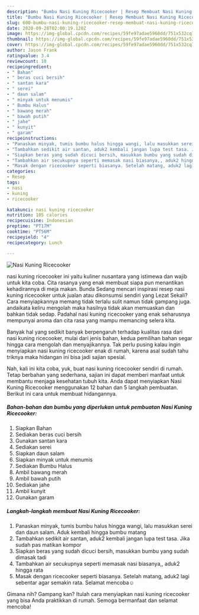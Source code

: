 ```yaml
---
description: "Bumbu Nasi Kuning Ricecooker | Resep Membuat Nasi Kuning Ricecooker Yang Lezat"
title: "Bumbu Nasi Kuning Ricecooker | Resep Membuat Nasi Kuning Ricecooker Yang Lezat"
slug: 600-bumbu-nasi-kuning-ricecooker-resep-membuat-nasi-kuning-ricecooker-yang-lezat
date: 2020-09-28T02:00:19.120Z
image: https://img-global.cpcdn.com/recipes/59fe97adae5960dd/751x532cq70/nasi-kuning-ricecooker-foto-resep-utama.jpg
thumbnail: https://img-global.cpcdn.com/recipes/59fe97adae5960dd/751x532cq70/nasi-kuning-ricecooker-foto-resep-utama.jpg
cover: https://img-global.cpcdn.com/recipes/59fe97adae5960dd/751x532cq70/nasi-kuning-ricecooker-foto-resep-utama.jpg
author: Jason Frank
ratingvalue: 3.4
reviewcount: 10
recipeingredient:
- " Bahan"
- " beras cuci bersih"
- " santan kara"
- " serei"
- " daun salam"
- " minyak untuk menumis"
- " Bumbu Halus"
- " bawang merah"
- " bawah putih"
- " jahe"
- " kunyit"
- " garam"
recipeinstructions:
- "Panaskan minyak, tumis bumbu halus hingga wangi, lalu masukkan serei dan daun salam. Aduk kembali hingga bumbu matang"
- "Tambahkan sedikit air santan, aduk2 kembali jangan lupa test tasa. Jika sudah pas matikan kompor"
- "Siapkan beras yang sudah dicuci bersih, masukkan bumbu yang sudah dimasak tadi"
- "Tambahkan air secukupnya seperti memasak nasi biasanya,, aduk2 hingga rata"
- "Masak dengan ricecooker seperti biasanya. Setelah matang, aduk2 lagi sebentar agar semakin rata. Selamat mencoba☺️"
categories:
- Resep
tags:
- nasi
- kuning
- ricecooker

katakunci: nasi kuning ricecooker 
nutrition: 105 calories
recipecuisine: Indonesian
preptime: "PT17M"
cooktime: "PT56M"
recipeyield: "4"
recipecategory: Lunch

---
```



![Nasi Kuning Ricecooker](https://img-global.cpcdn.com/recipes/59fe97adae5960dd/751x532cq70/nasi-kuning-ricecooker-foto-resep-utama.jpg)


nasi kuning ricecooker ini yaitu kuliner nusantara yang istimewa dan wajib untuk kita coba. Cita rasanya yang enak membuat siapa pun menantikan kehadirannya di meja makan.
Bunda Sedang mencari inspirasi resep nasi kuning ricecooker untuk jualan atau dikonsumsi sendiri yang Lezat Sekali? Cara menyiapkannya memang tidak terlalu sulit namun tidak gampang juga. andaikata keliru mengolah maka hasilnya tidak akan memuaskan dan bahkan tidak sedap. Padahal nasi kuning ricecooker yang enak seharusnya mempunyai aroma dan cita rasa yang mampu memancing selera kita.



Banyak hal yang sedikit banyak berpengaruh terhadap kualitas rasa dari nasi kuning ricecooker, mulai dari jenis bahan, kedua pemilihan bahan segar hingga cara mengolah dan menyajikannya. Tak perlu pusing kalau ingin menyiapkan nasi kuning ricecooker enak di rumah, karena asal sudah tahu triknya maka hidangan ini bisa jadi sajian spesial.


Nah, kali ini kita coba, yuk, buat nasi kuning ricecooker sendiri di rumah. Tetap berbahan yang sederhana, sajian ini dapat memberi manfaat untuk membantu menjaga kesehatan tubuh kita. Anda dapat menyiapkan Nasi Kuning Ricecooker menggunakan 12 bahan dan 5 langkah pembuatan. Berikut ini cara untuk membuat hidangannya.

<!--inarticleads1-->

##### Bahan-bahan dan bumbu yang diperlukan untuk pembuatan Nasi Kuning Ricecooker:

1. Siapkan  Bahan
1. Sediakan  beras cuci bersih
1. Gunakan  santan kara
1. Sediakan  serei
1. Siapkan  daun salam
1. Siapkan  minyak untuk menumis
1. Sediakan  Bumbu Halus
1. Ambil  bawang merah
1. Ambil  bawah putih
1. Sediakan  jahe
1. Ambil  kunyit
1. Gunakan  garam




<!--inarticleads2-->

##### Langkah-langkah membuat Nasi Kuning Ricecooker:

1. Panaskan minyak, tumis bumbu halus hingga wangi, lalu masukkan serei dan daun salam. Aduk kembali hingga bumbu matang
1. Tambahkan sedikit air santan, aduk2 kembali jangan lupa test tasa. Jika sudah pas matikan kompor
1. Siapkan beras yang sudah dicuci bersih, masukkan bumbu yang sudah dimasak tadi
1. Tambahkan air secukupnya seperti memasak nasi biasanya,, aduk2 hingga rata
1. Masak dengan ricecooker seperti biasanya. Setelah matang, aduk2 lagi sebentar agar semakin rata. Selamat mencoba☺️




Gimana nih? Gampang kan? Itulah cara menyiapkan nasi kuning ricecooker yang bisa Anda praktikkan di rumah. Semoga bermanfaat dan selamat mencoba!
